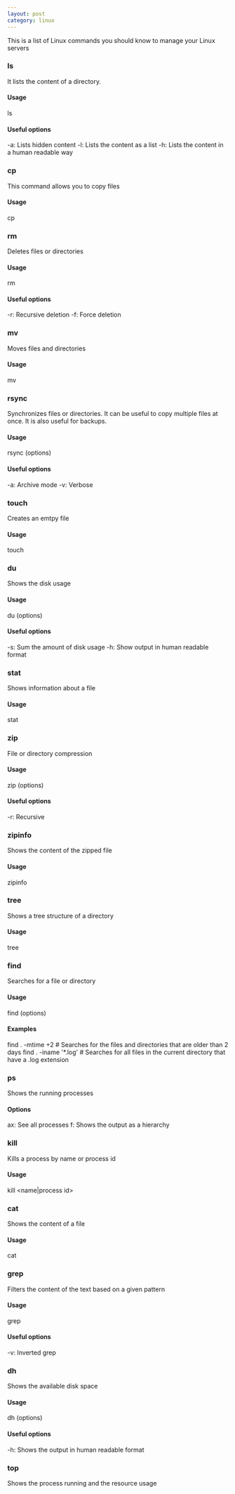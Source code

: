 ```yaml
---
layout: post
category: linux
---
```


This is a list of Linux commands you should know to manage your Linux servers

### ls

It lists the content of a directory.

#### Usage

ls <directory or file>

#### Useful options

-a: Lists hidden content
-l: Lists the content as a list
-h: Lists the content in a human readable way

### cp 

This command allows you to copy files

#### Usage

cp <file to copy> <destination>

### rm

Deletes files or directories

#### Usage

rm <file to delete>

#### Useful options

-r: Recursive deletion
-f: Force deletion

### mv

Moves files and directories

#### Usage

mv <file or directory to move> <destination>

### rsync

Synchronizes files or directories. It can be useful to copy multiple files at once. It is also useful for backups.

#### Usage

rsync (options) <source> <destination>

#### Useful options

-a: Archive mode
-v: Verbose

### touch

Creates an emtpy file

#### Usage

touch <name of file>

### du

Shows the disk usage

#### Usage

du (options) <directory>

#### Useful options

-s: Sum the amount of disk usage
-h: Show output in human readable format

### stat

Shows information about a file

#### Usage

stat <file>

### zip

File or directory compression

#### Usage

zip (options) <file of the compressed file> <file or directory to compress>

#### Useful options

-r: Recursive

### zipinfo

Shows the content of the zipped file

#### Usage

zipinfo <file>

### tree

Shows a tree structure of a directory

#### Usage

tree <directory>

### find

Searches for a file or directory

#### Usage

find <directory where we want to find> (options)

#### Examples

find . -mtime +2 # Searches for the files and directories that are older than 2 days
find . -iname '*.log' # Searches for all files in the current directory that have a .log extension

### ps 

Shows the running processes

#### Options

ax: See all processes
f: Shows the output as a hierarchy

### kill

Kills a process by name or process id

#### Usage

kill <name|process id> 

### cat 

Shows the content of a file

#### Usage

cat <file>

### grep

Filters the content of the text based on a given pattern

#### Usage

grep <pattern> <file>

#### Useful options

-v: Inverted grep

### dh

Shows the available disk space

#### Usage

dh (options) <directory>

#### Useful options

-h: Shows the output in human readable format

### top

Shows the process running and the resource usage

